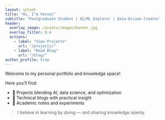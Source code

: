 ```yaml
---
layout: splash
title: "Hi, I’m Varuni"
subtitle: "Postgraduate Student | AI/ML Explorer | Data-Driven Creator"
header:
  overlay_image: /assets/images/banner.jpg
  overlay_filter: 0.4
  actions:
    - label: "View Projects"
      url: "/projects/"
    - label: "Read Blog"
      url: "/blog/"
author_profile: true
---
```


Welcome to my personal portfolio and knowledge space!

Here you’ll find:

- 🔬 Projects blending AI, data science, and optimization
- 🧠 Technical blogs with practical insight
- 📘 Academic notes and experiments

> I believe in learning by doing — and sharing knowledge openly.
